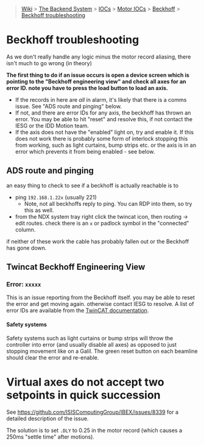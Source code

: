 > [Wiki](Home) > [The Backend System](The-Backend-System) > [IOCs](IOCs) > [Motor IOCs](Motor-IOCs) > [Beckhoff](Beckhoff) > [Beckhoff troubleshooting](Beckhoff-troubleshooting)

# Beckhoff troubleshooting

As we don't really handle any logic minus the motor record aliasing, there isn't much to go wrong (in theory) 

**The first thing to do if an issue occurs is open a device screen which is pointing to the "Beckhoff engineering view" and check all axes for an error ID. note you have to press the load button to load an axis.**
- If the records in here are _all_ in alarm, it's likely that there is a comms issue. See "ADS route and pinging" below. 
- If not, and there are error IDs for any axis, the beckhoff has thrown an error. You may be able to hit "reset" and resolve this, if not contact the IESG or the IDD Motion team. 
- If the axis does not have the "enabled" light on, try and enable it. If this does not work there is probably some form of interlock stopping this from working, such as light curtains, bump strips etc. or the axis is in an error which prevents it from being enabled - see below.

## ADS route and pinging
an easy thing to check to see if a beckhoff is actually reachable is to
- ping `192.168.1.22x` (usually 221)
  * Note, not all beckhoffs reply to ping. You can RDP into them, so try this as well.
- from the NDX system tray right click the twincat icon, then routing -> edit routes. check there is an `x` or padlock symbol in the "connected" column. 

if neither of these work the cable has probably fallen out or the Beckhoff has gone down. 

## Twincat Beckhoff Engineering View

### Error: `xxxxx`
This is an issue reporting from the Beckhoff itself. you may be able to reset the error and get moving again. otherwise contact IESG to resolve. A list of error IDs are available from the [TwinCAT documentation](https://infosys.beckhoff.com/english.php?content=../content/1033/tcdiagnostics/513122571.html&id=3090135020933951410). 

#### Safety systems
Safety systems such as light curtains or bump strips will throw the controller into error (and usually disable all axes) as opposed to just stopping movement like on a Galil. The green reset button on each beamline should clear the error and re-enable. 

# Virtual axes do not accept two setpoints in quick succession

See https://github.com/ISISComputingGroup/IBEX/issues/8339 for a detailed description of the issue.

The solution is to set `.DLY` to 0.25 in the motor record (which causes a 250ms "settle time" after motions).

